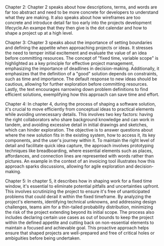 Chapter 2: 
Chapter 2 speaks about how descriptions, terms, and words are far too abstract and need to be more concrete for 
developers to understand what they are making. It also speaks about how wireframes are too concrete and introduce 
detail far too early into the projects development lifecycle.An exampe that they then give is the dot calendar and 
how to shape a project up at a high level.

Chapter 3:
Chapter 3 speaks about the importance of setting boundaries and defining the appetite when approaching projects or ideas.
It stresses the need to temper initial excitement and evaluate the value of an idea before committing resources. 
The concept of "fixed time, variable scope" is highlighted as a key principle for effective project management, emphasizing 
the importance of deadlines in decision-making. Additionally, it emphasizes that the definition of a "good" solution depends on constraints, 
such as time and importance. The default response to new ideas should be cautious, allowing for further exploration before committing resources. 
Lastly, the text encourages narrowing down problem definitions to find efficient solutions, exemplifying how this approach can save time and effort.

Chapter 4:
In chapter 4, during the process of shaping a software solution, it's crucial to move efficiently from conceptual ideas to practical elements while 
avoiding unnecessary details. This involves two key factors: having the right collaborators who share background knowledge and can work in tandem, and 
avoiding excessive detail in initial drawings and sketches, which can hinder exploration. The objective is to answer questions about where the new solution 
fits in the existing system, how to access it, its key components, and the user's journey within it. To maintain the right level of detail and facilitate 
quick idea capture, the approach involves prototyping techniques like breadboarding, where essential elements such as places, affordances, and connection 
lines are represented with words rather than pictures. An example in the context of an invoicing tool illustrates how this approach sparks discussions, 
allowing for agile exploration and decision-making.

Chapter 5:
In chapter 5, it describes how in shaping work for a fixed time window, it's essential to eliminate potential pitfalls and uncertainties upfront. This involves scrutinizing the project to ensure it's free of unanticipated problems that could derail it within the fixed timeframe. By analyzing the project's elements, identifying technical unknowns, and addressing design challenges, teams aim for a thin-tailed probability distribution, minimizing the risk of the project extending beyond its initial scope. The process also includes declaring certain use cases as out of bounds to keep the project within the defined appetite and cutting back on non-essential elements to maintain a focused and achievable goal. This proactive approach helps ensure that shaped projects are well-prepared and free of critical holes or ambiguities before being undertaken.
